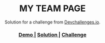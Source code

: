 <!-- Please update value in the {}  -->

<h1 align="center">MY TEAM PAGE</h1>

<div align="center">
   Solution for a challenge from  <a href="http://devchallenges.io" target="_blank">Devchallenges.io</a>.
</div>

<div align="center">
  <h3>
    <a href="https://vigorous-kowalevski-c0aaa6.netlify.app/">
      Demo
    </a>
    <span> | </span>
    <a href="https://github.com/Lbringer/Dev_Challenges/tree/master/ResponsiveWeb/MyTeamPage">
      Solution
    </a>
    <span> | </span>
    <a href="https://devchallenges.io/challenges/hhmesazsqgKXrTkYkt0U">
      Challenge
    </a>
  </h3>
</div>


